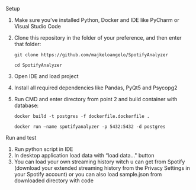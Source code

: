 Setup
1.	Make sure you’ve installed Python, Docker and IDE like PyCharm or Visual Studio Code
2.	Clone this repository in the folder of your preference, and then enter that folder:

        git clone https://github.com/majkeloangelo/SpotifyAnalyzer

        cd SpotifyAnalyzer
  	
5.	Open IDE and load project
6.	Install all required dependencies like Pandas, PyQt5 and Psycopg2
7.	Run CMD and enter directory from point 2 and build container with database:

  	    docker build -t postgres -f dockerfile.dockerfile .

  	    docker run –name spotifyanalyzer -p 5432:5432 -d postgres

Run and test 
1.	Run python script in IDE
2.	In desktop application load data with “load data…" button 
3.	You can load your own streaming history witch u can get from Spotify (download your extended streaming history from the Privacy Settings in your Spotify account) or you can also load sample.json from downloaded directory with code



